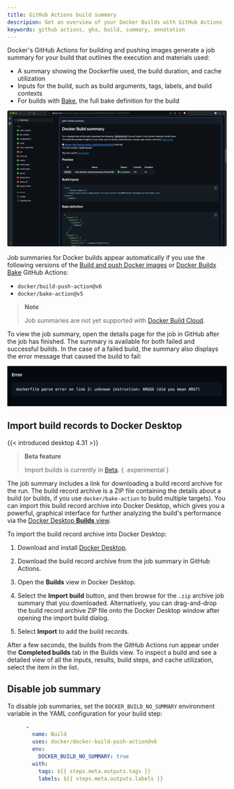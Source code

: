 ```yaml
---
title: GitHub Actions build summary
descripion: Get an overview of your Docker Builds with GitHub Actions
keywords: github actions, gha, build, summary, annotation
---
```


Docker's GitHub Actions for building and pushing images generate a job summary
for your build that outlines the execution and materials used:

- A summary showing the Dockerfile used, the build duration, and cache utilization
- Inputs for the build, such as build arguments, tags, labels, and build contexts
- For builds with [Bake](../../bake/_index.md), the full bake definition for the build

![A GitHub Actions build summary](../images/gha_build_summary.png)

Job summaries for Docker builds appear automatically if you use the following
versions of the [Build and push Docker images](https://github.com/marketplace/actions/build-and-push-docker-images)
or [Docker Buildx Bake](https://github.com/marketplace/actions/docker-buildx-bake)
GitHub Actions:

- `docker/build-push-action@v6`
- `docker/bake-action@v5`

> **Note**
>
> Job summaries are not yet supported with [Docker Build Cloud](../../cloud/_index.md).

To view the job summary, open the details page for the job in GitHub after the
job has finished. The summary is available for both failed and successful
builds. In the case of a failed build, the summary also displays the error
message that caused the build to fail:

![Builds summary error message](../images/build_summary_error.png)

## Import build records to Docker Desktop

{{< introduced desktop 4.31 >}}

> **Beta feature**
>
> Import builds is currently in [Beta](../../../release-lifecycle.md#Beta).
{ .experimental }

The job summary includes a link for downloading a build record archive for the
run. The build record archive is a ZIP file containing the details about a build
(or builds, if you use `docker/bake-action` to build multiple targets). You can
import this build record archive into Docker Desktop, which gives you a
powerful, graphical interface for further analyzing the build's performance via
the [Docker Desktop **Builds** view](../../../desktop/use-desktop/builds.md).

To import the build record archive into Docker Desktop:

1. Download and install [Docker Desktop](../../../get-docker.md).

2. Download the build record archive from the job summary in GitHub Actions.

3. Open the **Builds** view in Docker Desktop.

4. Select the **Import build** button, and then browse for the `.zip` archive
   job summary that you downloaded. Alternatively, you can drag-and-drop the
   build record archive ZIP file onto the Docker Desktop window after opening
   the import build dialog.

5. Select **Import** to add the build records.

After a few seconds, the builds from the GitHub Actions run appear under the
**Completed builds** tab in the Builds view. To inspect a build and see a
detailed view of all the inputs, results, build steps, and cache utilization,
select the item in the list.

## Disable job summary

To disable job summaries, set the `DOCKER_BUILD_NO_SUMMARY` environment
variable in the YAML configuration for your build step:

```yaml {hl_lines=5}
      -
        name: Build
        uses: docker/docker-build-push-action@v6
        env:
          DOCKER_BUILD_NO_SUMMARY: true
        with:
          tags: ${{ steps.meta.outputs.tags }}
          labels: ${{ steps.meta.outputs.labels }}
```
